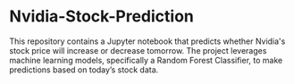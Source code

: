 # Nvidia-Stock-Prediction
This repository contains a Jupyter notebook that predicts whether Nvidia's stock price will increase or decrease tomorrow. The project leverages machine learning models, specifically a Random Forest Classifier, to make predictions based on today’s stock data.
